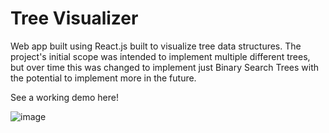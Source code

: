 # Tree Visualizer

Web app built using React.js built to visualize tree data structures. The project's initial scope was intended to implement multiple different trees, but over time this was changed to implement just Binary Search Trees with the potential to implement more in the future.

See a working demo here!

![image](https://user-images.githubusercontent.com/64855481/182558101-0cfde054-d4cc-4024-87e4-9010572885da.png)
